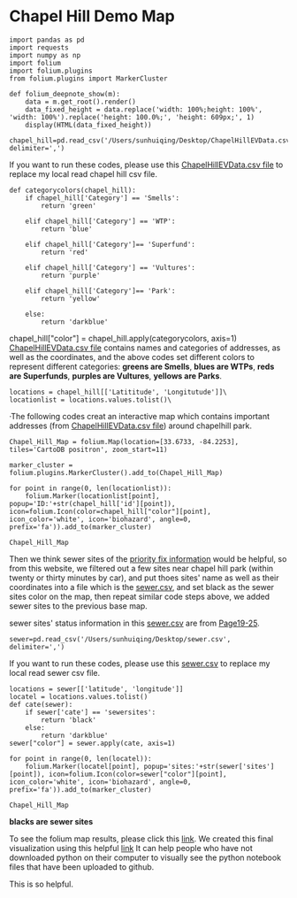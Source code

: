 # Chapel Hill Demo Map
```
import pandas as pd
import requests
import numpy as np
import folium
import folium.plugins
from folium.plugins import MarkerCluster
```
```
def folium_deepnote_show(m):
    data = m.get_root().render()
    data_fixed_height = data.replace('width: 100%;height: 100%', 'width: 100%').replace('height: 100.0%;', 'height: 609px;', 1)
    display(HTML(data_fixed_height))
```

```
chapel_hill=pd.read_csv('/Users/sunhuiqing/Desktop/ChapelHillEVData.csv', delimiter=',')
```

If you want to run these codes, please use this [ChapelHillEVData.csv file](https://github.com/HuiqingSun/EJProject/blob/main/ChapelHillEVData.csv) to replace my local read chapel hill csv file.


```
def categorycolors(chapel_hill):
    if chapel_hill['Category'] == 'Smells':
        return 'green'
        
    elif chapel_hill['Category'] == 'WTP':
        return 'blue'
        
    elif chapel_hill['Category']== 'Superfund':
        return 'red'
        
    elif chapel_hill['Category'] == 'Vultures':
        return 'purple'
        
    elif chapel_hill['Category']== 'Park':
        return 'yellow'
        
    else:
        return 'darkblue'
 ```      
        
        
chapel_hill["color"] = chapel_hill.apply(categorycolors, axis=1)
[ChapelHillEVData.csv file](https://github.com/HuiqingSun/EJProject/blob/main/ChapelHillEVData.csv) contains names and categories of addresses, as well as the coordinates, and the above codes set different colors to represent different categories: **greens are Smells**, **blues are WTPs**, **reds are Superfunds**, **purples are Vultures**, **yellows are Parks**.



```
locations = chapel_hill[['Latititude', 'Longitutude']]\
locationlist = locations.values.tolist()\
```


·The following codes creat an interactive map which contains important addresses (from [ChapelHillEVData.csv file](https://github.com/HuiqingSun/EJProject/blob/main/ChapelHillEVData.csv)) around chapelhill park.

```
Chapel_Hill_Map = folium.Map(location=[33.6733, -84.2253], tiles='CartoDB positron', zoom_start=11)

marker_cluster = folium.plugins.MarkerCluster().add_to(Chapel_Hill_Map)

for point in range(0, len(locationlist)):
    folium.Marker(locationlist[point], popup='ID:'+str(chapel_hill['id'][point]), icon=folium.Icon(color=chapel_hill["color"][point], icon_color='white', icon='biohazard', angle=0, prefix='fa')).add_to(marker_cluster)
    
Chapel_Hill_Map

```


Then we think sewer sites of the [priority fix information](https://www.ajc.com/neighborhoods/dekalb/map-the-dekalb-sewer-systems-103-priority-fixes/JBAEM2ABZRAJ3IKQREFKM737S4/) would be helpful, so from this website, we filtered out a few sites near chapel hill park (within twenty or thirty minutes by car), and put thoes sites' name as well as their coordinates into a file which is the [sewer.csv](https://github.com/HuiqingSun/EJProject/blob/main/sewer.csv), and set black as the sewer sites color on the map, then repeat similar code steps above, we added sewer sites to the previous base map.

sewer sites' status information in this [sewer.csv](https://github.com/HuiqingSun/EJProject/blob/main/sewer.csv) are from [Page19-25](https://www.dekalbcountyga.gov/sites/default/files/users/user3551/DeKalb%20County%20Annual%20Report%20No%2010%203.1.22.pdf).


```
sewer=pd.read_csv('/Users/sunhuiqing/Desktop/sewer.csv', delimiter=',')
```
If you want to run these codes, please use this [sewer.csv](https://github.com/HuiqingSun/EJProject/blob/main/sewer.csv) to replace my local read sewer csv file.

```
locations = sewer[['latitude', 'longitude']]
locatel = locations.values.tolist()
def cate(sewer):
    if sewer['cate'] == 'sewersites':
        return 'black'
    else:
        return 'darkblue'
sewer["color"] = sewer.apply(cate, axis=1)
```

```
for point in range(0, len(locatel)):
    folium.Marker(locatel[point], popup='sites:'+str(sewer['sites'][point]), icon=folium.Icon(color=sewer["color"][point], icon_color='white', icon='biohazard', angle=0, prefix='fa')).add_to(marker_cluster)
    
Chapel_Hill_Map

```
**blacks are sewer sites**

To see the folium map results, please click this [link](http://nbviewer.org/github/HuiqingSun/map/blob/main/Chapel%20Hill%20Demo%20Map%20%284%29%20%282%29.ipynb). We created this final visualization using this helpful [link](http://nbviewer.org/) It can help people who have not downloaded python on their computer to visually see the python notebook files that have been uploaded to github. 





This  is so helpful. 

